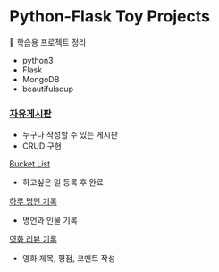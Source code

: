 # Python-Flask Toy Projects
📌 학습용 프로젝트 정리

- python3
- Flask
- MongoDB
- beautifulsoup

### [자유게시판](https://github.com/seominah/python-flask-simple-projects/tree/main/post)
- 누구나 작성할 수 있는 게시판
- CRUD 구현

[Bucket List](https://github.com/seominah/python-flask-simple-projects/tree/main/bucket)
- 하고싶은 일 등록 후 완료 

[하루 명언 기록](https://github.com/seominah/python-flask-simple-projects/tree/main/lifequotes)
- 명언과 인물 기록

[영화 리뷰 기록](https://github.com/seominah/python-flask-simple-projects/tree/main/movie)
- 영화 제목, 평점, 코멘트 작성
